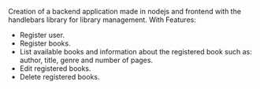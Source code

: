 Creation of a backend application made in nodejs and frontend with the handlebars library for library management. With Features:

- Register user.
- Register books.
- List available books and information about the registered book such as: author, title, genre and number of pages.
- Edit registered books.
- Delete registered books.
